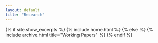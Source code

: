 ```yaml
---
layout: default
title: "Research"
---
```


{% if site.show_excerpts %}
  {% include home.html %}
{% else %}
  {% include archive.html title="Working Papers" %}
{% endif %}
